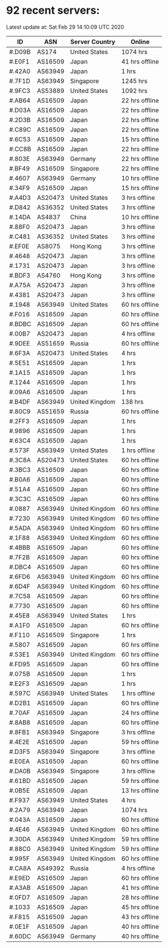 # 92 recent servers:

Latest update at: Sat Feb 29 14:10:09 UTC 2020

| ID | ASN | Server Country | Online |
| -- | --- | -------------- | ------ |
| #.D09B | AS174 | United States | 1074 hrs |
| #.E0F1 | AS16509 | Japan | 41 hrs offline |
| #.42A0 | AS63949 | Japan | 1 hrs |
| #.7F1D | AS63949 | Singapore | 1245 hrs |
| #.9FC3 | AS53889 | United States | 1092 hrs |
| #.AB64 | AS16509 | Japan | 22 hrs offline |
| #.D03A | AS16509 | Japan | 22 hrs offline |
| #.2D3B | AS16509 | Japan | 22 hrs offline |
| #.C89C | AS16509 | Japan | 22 hrs offline |
| #.6C53 | AS16509 | Japan | 15 hrs offline |
| #.CC8B | AS16509 | Japan | 22 hrs offline |
| #.803E | AS63949 | Germany | 22 hrs offline |
| #.BF49 | AS16509 | Singapore | 22 hrs offline |
| #.4607 | AS63949 | Germany | 10 hrs offline |
| #.34F9 | AS16509 | Japan | 15 hrs offline |
| #.A4D3 | AS20473 | United States | 3 hrs offline |
| #.D842 | AS36352 | United States | 3 hrs offline |
| #.14DA | AS4837 | China | 10 hrs offline |
| #.88F0 | AS20473 | Japan | 3 hrs offline |
| #.C481 | AS36352 | United States | 3 hrs offline |
| #.EF0E | AS8075 | Hong Kong | 3 hrs offline |
| #.4648 | AS20473 | Japan | 3 hrs offline |
| #.1731 | AS20473 | Japan | 3 hrs offline |
| #.BDF3 | AS4760 | Hong Kong | 3 hrs offline |
| #.A75A | AS20473 | Japan | 3 hrs offline |
| #.4381 | AS20473 | Japan | 3 hrs offline |
| #.1948 | AS63949 | United States | 60 hrs offline |
| #.F016 | AS16509 | Japan | 60 hrs offline |
| #.BDBC | AS16509 | Japan | 60 hrs offline |
| #.00B7 | AS20473 | Japan | 4 hrs offline |
| #.9DEE | AS51659 | Russia | 60 hrs offline |
| #.6F3A | AS20473 | United States | 4 hrs |
| #.5E51 | AS16509 | Japan | 1 hrs |
| #.1A15 | AS16509 | Japan | 1 hrs |
| #.1244 | AS16509 | Japan | 1 hrs |
| #.09A6 | AS16509 | Japan | 1 hrs |
| #.B4DF | AS63949 | United Kingdom | 138 hrs |
| #.80C9 | AS51659 | Russia | 60 hrs offline |
| #.2FF3 | AS16509 | Japan | 1 hrs |
| #.9896 | AS16509 | Japan | 1 hrs |
| #.63C4 | AS16509 | Japan | 1 hrs |
| #.573F | AS63949 | United States | 1 hrs offline |
| #.3C8A | AS20473 | United States | 60 hrs offline |
| #.3BC3 | AS16509 | Japan | 60 hrs offline |
| #.B0A6 | AS16509 | Japan | 60 hrs offline |
| #.51A4 | AS16509 | Japan | 60 hrs offline |
| #.3C3C | AS16509 | Japan | 60 hrs offline |
| #.0887 | AS63949 | United Kingdom | 60 hrs offline |
| #.7230 | AS63949 | United Kingdom | 60 hrs offline |
| #.5ADA | AS63949 | United Kingdom | 60 hrs offline |
| #.1F88 | AS63949 | United Kingdom | 60 hrs offline |
| #.4BBB | AS16509 | Japan | 60 hrs offline |
| #.7F2B | AS16509 | Japan | 60 hrs offline |
| #.DBC4 | AS16509 | Japan | 60 hrs offline |
| #.6FD6 | AS63949 | United Kingdom | 60 hrs offline |
| #.6D4F | AS63949 | United Kingdom | 60 hrs offline |
| #.7C58 | AS16509 | Japan | 60 hrs offline |
| #.7730 | AS16509 | Japan | 60 hrs offline |
| #.45E8 | AS63949 | United States | 1 hrs |
| #.A1F0 | AS16509 | Japan | 60 hrs offline |
| #.F110 | AS16509 | Singapore | 1 hrs |
| #.5807 | AS16509 | Japan | 60 hrs offline |
| #.53E1 | AS63949 | United Kingdom | 60 hrs offline |
| #.FD95 | AS16509 | Japan | 60 hrs offline |
| #.075B | AS16509 | Japan | 1 hrs |
| #.E2F3 | AS16509 | Japan | 1 hrs |
| #.597C | AS63949 | United States | 1 hrs offline |
| #.D2B1 | AS16509 | Japan | 60 hrs offline |
| #.70AF | AS16509 | Japan | 24 hrs offline |
| #.8AB8 | AS16509 | Japan | 60 hrs offline |
| #.8FB1 | AS63949 | Singapore | 3 hrs offline |
| #.4E2E | AS16509 | Japan | 59 hrs offline |
| #.D3F5 | AS63949 | Singapore | 3 hrs offline |
| #.E0EA | AS16509 | Japan | 60 hrs offline |
| #.DA0B | AS63949 | Singapore | 3 hrs offline |
| #.61BD | AS16509 | Japan | 59 hrs offline |
| #.0B5E | AS16509 | Japan | 13 hrs offline |
| #.F937 | AS63949 | United States | 4 hrs |
| #.2A79 | AS63949 | Japan | 1074 hrs |
| #.043A | AS16509 | Japan | 60 hrs offline |
| #.4E46 | AS63949 | United Kingdom | 60 hrs offline |
| #.30DA | AS63949 | United Kingdom | 59 hrs offline |
| #.88C0 | AS63949 | United Kingdom | 59 hrs offline |
| #.995F | AS63949 | United Kingdom | 60 hrs offline |
| #.CA8A | AS49392 | Russia | 4 hrs offline |
| #.E9ED | AS16509 | Japan | 60 hrs offline |
| #.A3AB | AS16509 | Japan | 41 hrs offline |
| #.0FD7 | AS16509 | Japan | 28 hrs offline |
| #.1033 | AS16509 | Japan | 45 hrs offline |
| #.F815 | AS16509 | Japan | 43 hrs offline |
| #.0E1F | AS16509 | Japan | 40 hrs offline |
| #.60DC | AS63949 | Germany | 40 hrs offline |


